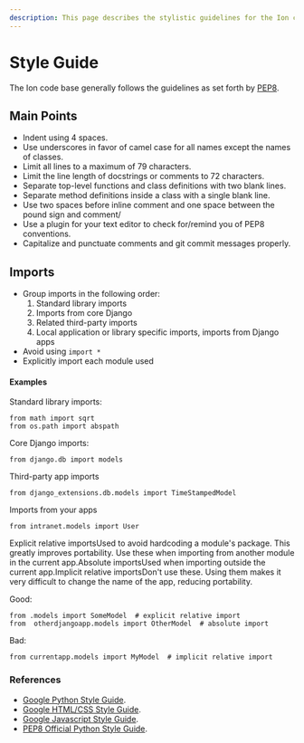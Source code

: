 ```yaml
---
description: This page describes the stylistic guidelines for the Ion code base
---
```


# Style Guide

The Ion code base generally follows the guidelines as set forth by [PEP8](https://www.python.org/dev/peps/pep-0008/).

## Main Points

* Indent using 4 spaces.
* Use underscores in favor of camel case for all names except the names of classes.
* Limit all lines to a maximum of 79 characters.
* Limit the line length of docstrings or comments to 72 characters.
* Separate top-level functions and class definitions with two blank lines.
* Separate method definitions inside a class with a single blank line.
* Use two spaces before inline comment and one space between the pound sign and comment/
* Use a plugin for your text editor to check for/remind you of PEP8 conventions.
* Capitalize and punctuate comments and git commit messages properly.

## Imports

* Group imports in the following order:
  1. Standard library imports
  2. Imports from core Django
  3. Related third-party imports
  4. Local application or library specific imports, imports from Django apps
* Avoid using `import *`
* Explicitly import each module used

#### Examples

Standard library imports:

```text
from math import sqrt
from os.path import abspath
```

Core Django imports:

```text
from django.db import models
```

Third-party app imports

```text
from django_extensions.db.models import TimeStampedModel
```

Imports from your apps

```text
from intranet.models import User
```

Explicit relative importsUsed to avoid hardcoding a module's package. This greatly improves portability. Use these when importing from another module in the current app.Absolute importsUsed when importing outside the current app.Implicit relative importsDon't use these. Using them makes it very difficult to change the name of the app, reducing portability.

Good:

```text
from .models import SomeModel  # explicit relative import
from  otherdjangoapp.models import OtherModel  # absolute import
```

Bad:

```text
from currentapp.models import MyModel  # implicit relative import
```

### References

* [Google Python Style Guide](https://google.github.io/styleguide/pyguide.html).
* [Google HTML/CSS Style Guide](https://google.github.io/styleguide/htmlcssguide.xml).
* [Google Javascript Style Guide](https://google.github.io/styleguide/javascriptguide.xml).
* [PEP8 Official Python Style Guide](https://www.python.org/dev/peps/pep-0008/).

